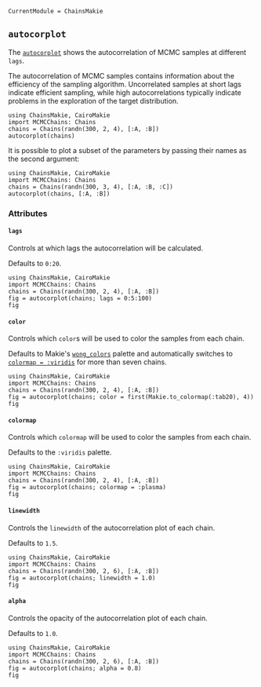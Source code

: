 ```@meta
CurrentModule = ChainsMakie
```

## `autocorplot`

The [`autocorplot`](@ref) shows the autocorrelation of MCMC samples at different `lags`.

The autocorrelation of MCMC samples contains information about the efficiency of the sampling algorithm. 
Uncorrelated samples at short lags indicate efficient sampling, while high autocorrelations typically indicate problems in the exploration of the target distribution.

```@example
using ChainsMakie, CairoMakie 
import MCMCChains: Chains
chains = Chains(randn(300, 2, 4), [:A, :B])
autocorplot(chains)
```

It is possible to plot a subset of the parameters by passing their names as the second argument:

```@example
using ChainsMakie, CairoMakie 
import MCMCChains: Chains
chains = Chains(randn(300, 3, 4), [:A, :B, :C])
autocorplot(chains, [:A, :B])
```

### Attributes

#### `lags`

Controls at which lags the autocorrelation will be calculated.

Defaults to `0:20`.

```@example
using ChainsMakie, CairoMakie 
import MCMCChains: Chains
chains = Chains(randn(300, 2, 4), [:A, :B])
fig = autocorplot(chains; lags = 0:5:100)
fig
```

#### `color`

Controls which `color`s will be used to color the samples from each chain.

Defaults to Makie's [`wong_colors`](https://docs.makie.org/dev/explanations/colors#Colormaps) palette and automatically switches to [`colormap = :viridis`](https://docs.makie.org/dev/explanations/colors#Colormaps) for more than seven chains.

```@example
using ChainsMakie, CairoMakie 
import MCMCChains: Chains
chains = Chains(randn(300, 2, 4), [:A, :B])
fig = autocorplot(chains; color = first(Makie.to_colormap(:tab20), 4))
fig
```

#### `colormap`

Controls which `colormap` will be used to color the samples from each chain.

Defaults to the `:viridis` palette.

```@example
using ChainsMakie, CairoMakie 
import MCMCChains: Chains
chains = Chains(randn(300, 2, 4), [:A, :B])
fig = autocorplot(chains; colormap = :plasma)
fig
```

#### `linewidth`

Controls the `linewidth` of the autocorrelation plot of each chain.

Defaults to `1.5`.

```@example
using ChainsMakie, CairoMakie 
import MCMCChains: Chains
chains = Chains(randn(300, 2, 6), [:A, :B])
fig = autocorplot(chains; linewidth = 1.0)
fig
```

#### `alpha`

Controls the opacity of the autocorrelation plot of each chain.

Defaults to `1.0`.

```@example
using ChainsMakie, CairoMakie 
import MCMCChains: Chains
chains = Chains(randn(300, 2, 6), [:A, :B])
fig = autocorplot(chains; alpha = 0.8)
fig
```
